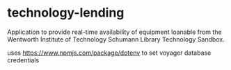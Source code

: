 # technology-lending

Application to provide real-time availability of equipment loanable from the Wentworth Institute of Technology Schumann Library Technology Sandbox.


uses https://www.npmjs.com/package/dotenv to set voyager database credentials

